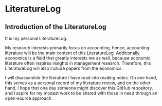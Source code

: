 # LiteratureLog

## Introduction of the LiteratureLog

It is my personal LiteratureLog.



My research interests primarily focus on accounting, hence, accounting literature will be the main content of this LiteratureLog. Additionally, economics is a field that greatly interests me as well, because economic literature often inspires insights in management research. Therefore, this LiteratureLog will also include papers from the economics.



I will disassemble the literature I have read into reading notes. On one hand, this serves as a personal record of my literature review, and on the other hand, I hope that one day someone might discover this GitHub repository, and I aspire for my modest work to be shared with those in need through an open-source approach.
